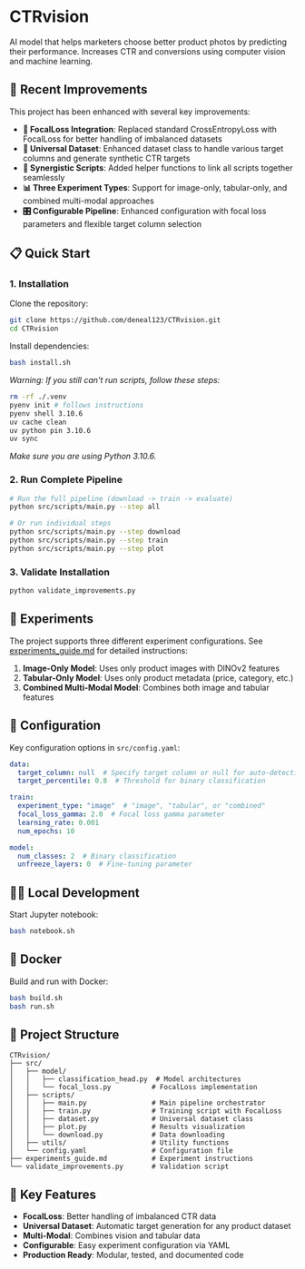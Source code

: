 
# CTRvision

AI model that helps marketers choose better product photos by predicting their performance. Increases CTR and conversions using computer vision and machine learning.

## 🚀 Recent Improvements

This project has been enhanced with several key improvements:

- **🎯 FocalLoss Integration**: Replaced standard CrossEntropyLoss with FocalLoss for better handling of imbalanced datasets
- **🔧 Universal Dataset**: Enhanced dataset class to handle various target columns and generate synthetic CTR targets
- **🔗 Synergistic Scripts**: Added helper functions to link all scripts together seamlessly
- **📊 Three Experiment Types**: Support for image-only, tabular-only, and combined multi-modal approaches
- **🎛️ Configurable Pipeline**: Enhanced configuration with focal loss parameters and flexible target column selection

## 📋 Quick Start

### 1. Installation

Clone the repository:
```bash
git clone https://github.com/deneal123/CTRvision.git
cd CTRvision
```

Install dependencies:
```bash
bash install.sh
```

*Warning: If you still can't run scripts, follow these steps:*
```bash
rm -rf ./.venv
pyenv init # follows instructions
pyenv shell 3.10.6
uv cache clean
uv python pin 3.10.6
uv sync
```
*Make sure you are using Python 3.10.6.*

### 2. Run Complete Pipeline

```bash
# Run the full pipeline (download -> train -> evaluate)
python src/scripts/main.py --step all

# Or run individual steps
python src/scripts/main.py --step download
python src/scripts/main.py --step train
python src/scripts/main.py --step plot
```

### 3. Validate Installation

```bash
python validate_improvements.py
```

## 🧪 Experiments

The project supports three different experiment configurations. See [experiments_guide.md](experiments_guide.md) for detailed instructions:

1. **Image-Only Model**: Uses only product images with DINOv2 features
2. **Tabular-Only Model**: Uses only product metadata (price, category, etc.)
3. **Combined Multi-Modal Model**: Combines both image and tabular features

## 🔧 Configuration

Key configuration options in `src/config.yaml`:

```yaml
data:
  target_column: null  # Specify target column or null for auto-detection
  target_percentile: 0.8  # Threshold for binary classification

train:
  experiment_type: "image"  # "image", "tabular", or "combined"
  focal_loss_gamma: 2.0  # Focal loss gamma parameter
  learning_rate: 0.001
  num_epochs: 10

model:
  num_classes: 2  # Binary classification
  unfreeze_layers: 0  # Fine-tuning parameter
```

## 🏃‍♂️ Local Development

Start Jupyter notebook:
```bash
bash notebook.sh
```

## 🐳 Docker

Build and run with Docker:
```bash
bash build.sh
bash run.sh
```

## 📁 Project Structure

```
CTRvision/
├── src/
│   ├── model/
│   │   ├── classification_head.py  # Model architectures
│   │   └── focal_loss.py          # FocalLoss implementation
│   ├── scripts/
│   │   ├── main.py                # Main pipeline orchestrator
│   │   ├── train.py               # Training script with FocalLoss
│   │   ├── dataset.py             # Universal dataset class
│   │   ├── plot.py                # Results visualization
│   │   └── download.py            # Data downloading
│   ├── utils/                     # Utility functions
│   └── config.yaml                # Configuration file
├── experiments_guide.md           # Experiment instructions
└── validate_improvements.py       # Validation script
```

## 🎯 Key Features

- **FocalLoss**: Better handling of imbalanced CTR data
- **Universal Dataset**: Automatic target generation for any product dataset
- **Multi-Modal**: Combines vision and tabular data
- **Configurable**: Easy experiment configuration via YAML
- **Production Ready**: Modular, tested, and documented code
